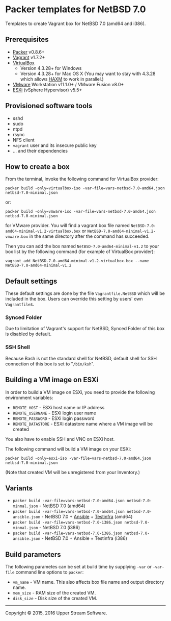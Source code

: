 # Packer templates for NetBSD 7.0

Templates to create Vagrant box for NetBSD 7.0 (amd64 and i386).

## Prerequisites

* [Packer] v0.8.6+
* [Vagrant] v1.7.2+
* [VirtualBox]
	* Version 4.3.28+ for Windows
	* Version 4.3.28+ for Mac OS X (You may want to stay with 4.3.28 which allows [HAXM] to work in parallel.)
* [VMware] Workstation v11.1.0+ / VMware Fusion v8.0+
* [ESXi] (vSphere Hypervisor) v5.5+

[ESXi]: http://www.vmware.com/products/vsphere-hypervisor
        "Free VMware vSphere Hypervisor, Free Virtualization (ESXi)"
[HAXM]: https://software.intel.com/en-us/android/articles/intel-hardware-accelerated-execution-manager
        "Intel&reg; Hardware Accelerated Execution Manager"
[Packer]: https://www.packer.io/ "Packer by HashiCorp"
[Vagrant]: https://www.vagrantup.com/ "Vagrant"
[VirtualBox]: https://www.virtualbox.org/ "Oracle VM VirtualBox"
[VMware]: http://www.vmware.com/ "VMware Virtualization for Desktop &amp; Server, Application, Public &amp; Hybrid Clouds"

## Provisioned software tools

* sshd
* sudo
* ntpd
* rsync
* NFS client
* `vagrant` user and its insecure public key
* ... and their dependencies

## How to create a box

From the terminal, invoke the following command for VirtualBox provider:

	packer build -only=virtualbox-iso -var-file=vars-netbsd-7.0-amd64.json netbsd-7.0-minimal.json

or:

	packer build -only=vmware-iso -var-file=vars-netbsd-7.0-amd64.json netbsd-7.0-minimal.json

for VMware provider.
You will find a vagrant box file named `NetBSD-7.0-amd64-minimal-v1.2-virtualbox.box` or
`NetBSD-7.0-amd64-minimal-v1.2-vmware.box` in the same directory after the command has succeeded.

Then you can add the box named `NetBSD-7.0-amd64-minimal-v1.2` to your box list
by the following command (for example of VirtualBox provider):

	vagrant add NetBSD-7.0-amd64-minimal-v1.2-virtualbox.box --name NetBSD-7.0-amd64-minimal-v1.2

## Default settings

These default settings are done by the file `Vagrantfile.NetBSD` which will be included in the box.
Users can override this setting by users' own `Vagrantfile`s.

### Synced Folder

Due to limitation of Vagrant's support for NetBSD, Synced Folder of this box is disabled by default.

### SSH Shell

Because Bash is not the standard shell for NetBSD, default shell for SSH connection of this box
is set to "`/bin/ksh`".


## Building a VM image on ESXi

In order to build a VM image on ESXi, you need to provide the following environment variables:

* `REMOTE_HOST` - ESXi host name or IP address
* `REMOTE_USERNAME` - ESXi login user name
* `REMOTE_PASSWORD` - ESXi login password
* `REMOTE_DATASTORE` - ESXi datastore name where a VM image will be created

You also have to enable SSH and VNC on ESXi host.

The following command will build a VM image on your ESXi:

    packer build -only=esxi-iso -var-file=vars-netbsd-7.0-amd64.json netbsd-7.0-minimal.json

(Note that created VM will be unregistered from your Inventory.)

## Variants

* `packer build -var-file=vars-netbsd-7.0-amd64.json netbsd-7.0-minmal.json` - NetBSD 7.0 (amd64)
* `packer build -var-file=vars-netbsd-7.0-amd64.json netbsd-7.0-ansible.json` - NetBSD 7.0 + [Ansible] + [Testinfra] (amd64)
* `packer build -var-file=vars-netbsd-7.0-i386.json netbsd-7.0-minmal.json` - NetBSD 7.0 (i386)
* `packer build -var-file=vars-netbsd-7.0-i386.json netbsd-7.0-ansible.json` - NetBSD 7.0 + Ansible + Testinfra (i386)

[Ansible]: https://www.ansible.com/ "Ansible is Simple IT Automation"
[Testinfra]: https://testinfra.readthedocs.io/en/latest/ "Testinfra test your infrastructure &mdash; testinfra 1.1.3.dev24 documentation"

## Build parameters

The following parametes can be set at build time by supplying `-var` or `-var-file` command line options to `packer`:

* `vm_name` - VM name.  This also affects box file name and output directory name.
* `mem_size` - RAM size of the created VM.
* `disk_size` - Disk size of the created VM.

- - -

Copyright &copy; 2015, 2016 Upper Stream Software.
